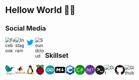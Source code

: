 # Hellow World 👋😁


## Social Media

[<img align="left" alt="Facebook" width="32px"
src="https://facebookbrand.com/wp-content/uploads/2019/04/f_logo_RGB-Hex-Blue_512.png" />][facebook]

[<img align="left" alt="Instagram" width="32px"
src="https://instagram-brand.com/wp-content/uploads/2016/11/Instagram_AppIcon_Aug2017.png" />][instagram]

[<img align="left" alt="Twitter" width="32px"
src="https://raw.githubusercontent.com/github/explore/80688e429a7d4ef2fca1e82350fe8e3517d3494d/topics/twitter/twitter.png" />][twitter]

[<img align="left" alt="Soundcloud" width="32px"
src="https://w.soundcloud.com/icon/assets/images/orange_transparent_32-94fc761.png" />][soundcloud]

<br />

## Skillset

[<img align="left" alt="Latex" width="32px"
src="https://raw.githubusercontent.com/github/explore/80688e429a7d4ef2fca1e82350fe8e3517d3494d/topics/latex/latex.png" />][latex]

[<img align="left" alt="Matlab" width="32px"
src="https://raw.githubusercontent.com/github/explore/80688e429a7d4ef2fca1e82350fe8e3517d3494d/topics/matlab/matlab.png" />][matlab]

[<img align="left" alt="Arduino" width="32px"
src="https://raw.githubusercontent.com/github/explore/80688e429a7d4ef2fca1e82350fe8e3517d3494d/topics/linux/linux.png" />][arduino]

[<img align="left" alt="Raspberrypi" width="32px"
src="https://raw.githubusercontent.com/github/explore/80688e429a7d4ef2fca1e82350fe8e3517d3494d/topics/raspberry-pi/raspberry-pi.png" />][raspberrypi]

[<img align="left" alt="Arduino" width="32px"
src="https://raw.githubusercontent.com/github/explore/80688e429a7d4ef2fca1e82350fe8e3517d3494d/topics/arduino/arduino.png" />][arduino]

[<img align="left" alt="Markdown" width="32px"
src="https://raw.githubusercontent.com/github/explore/80688e429a7d4ef2fca1e82350fe8e3517d3494d/topics/markdown/markdown.png" />][markdown]

[<img align="left" alt="Cpp" width="32px"
src="https://raw.githubusercontent.com/github/explore/80688e429a7d4ef2fca1e82350fe8e3517d3494d/topics/cpp/cpp.png" />][cpp]

[<img align="left" alt="Csharp" width="32px"
src="https://raw.githubusercontent.com/github/explore/80688e429a7d4ef2fca1e82350fe8e3517d3494d/topics/csharp/csharp.png" />][csharp]

[<img align="left" alt="Dotnet" width="32px"
src="https://raw.githubusercontent.com/github/explore/93d8a67084f94b2a444e510199a6e7622e5b09a3/topics/dotnet/dotnet.png" />][dotnet]

[<img align="left" alt="Terminal" width="32px"
src="https://raw.githubusercontent.com/github/explore/d92924b1d925bb134e308bd29c9de6c302ed3beb/topics/terminal/terminal.png" />][terminal]

[<img align="left" alt="Git" width="32px"
src="https://upload.wikimedia.org/wikipedia/commons/3/3f/Git_icon.svg" />][git]

[<img align="left" alt="Github" width="32px"
src="https://raw.githubusercontent.com/github/explore/78df643247d429f6cc873026c0622819ad797942/topics/github/github.png" />][github]

[<img align="left" alt="Github" width="32px"
src="https://icon2.cleanpng.com/20180606/fw/kisspng-digital-audio-workstation-reaper-cockos-multitrack-reaper-5b189f58278b13.792985671528340312162.jpg" />][reaper]

<br />


<!-- Link Shortcuts -->
[github]: https://github.com/raphaelkuttruf
[facebook]: https://facebook.com/raphaelkuttruf
[instagram]: https://www.instagram.com/raphaelkuttruf
[twitter]: https://twitter.com/raphaelkuttruf
[soundcloud]: https://soundcloud.com/raphaelkuttruf

[arduino]: https://github.com/topics/arduino
[raspberrypi]: https://github.com/topics/raspberry-pi
[linux]: https://github.com/topics/linux

[matlab]: https://github.com/topics/matlab
[latex]: https://github.com/topics/latex
[markdown]: https://github.com/topics/markdown
[cpp]: https://github.com/topics/cpp
[csharp]: https://github.com/topics/csharp
[dotnet]: https://github.com/topics/dotnet

[terminal]: https://github.com/topics/terminal
[git]: https://git-scm.com/
[gitlfs]: https://git-lfs.github.com/

[reaper]: https://www.reaper.fm/


<!--


**raphaelkuttruf/raphaelkuttruf** is a ✨ _special_ ✨ repository because its `README.md` (this file) appears on your GitHub profile.

Here are some ideas to get you started:

- 🔭 I’m currently working on ...
- 🌱 I’m currently learning ...
- 👯 I’m looking to collaborate on ...
- 🤔 I’m looking for help with ...
- 💬 Ask me about ...
- 📫 How to reach me: ...
- 😄 Pronouns: ...
- ⚡ Fun fact: ...
-->
